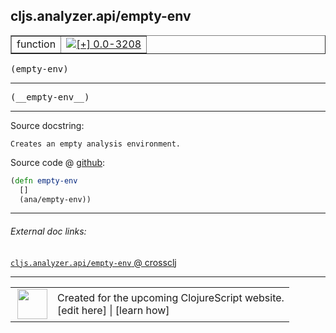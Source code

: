 ## cljs.analyzer.api/empty-env



 <table border="1">
<tr>
<td>function</td>
<td><a href="https://github.com/cljsinfo/cljs-api-docs/tree/0.0-3208"><img valign="middle" alt="[+] 0.0-3208" title="Added in 0.0-3208" src="https://img.shields.io/badge/+-0.0--3208-lightgrey.svg"></a> </td>
</tr>
</table>

<samp>(empty-env)</samp><br>

---

 <samp>
(__empty-env__)<br>
</samp>

---





Source docstring:

```
Creates an empty analysis environment.
```


Source code @ [github]():

```clj
(defn empty-env
  []
  (ana/empty-env))
```

<!--
Repo - tag - source tree - lines:

 <pre>

</pre>

-->

---



###### External doc links:

[`cljs.analyzer.api/empty-env` @ crossclj](http://crossclj.info/fun/cljs.analyzer.api/empty-env.html)<br>

---

 <table>
<tr><td>
<img valign="middle" align="right" width="48px" src="http://i.imgur.com/Hi20huC.png">
</td><td>
Created for the upcoming ClojureScript website.<br>
[edit here] | [learn how]
</td></tr></table>

[edit here]:https://github.com/cljsinfo/cljs-api-docs/blob/master/cljsdoc/cljs.analyzer.api/empty-env.cljsdoc
[learn how]:https://github.com/cljsinfo/cljs-api-docs/wiki/cljsdoc-files

<!--

This information was too distracting to show to readers, but I'll leave it
commented here since it is helpful to:

- pretty-print the data used to generate this document
- and show how to retrieve that data



The API data for this symbol:

```clj
{:ns "cljs.analyzer.api",
 :name "empty-env",
 :signature ["[]"],
 :name-encode "empty-env",
 :history [["+" "0.0-3208"]],
 :type "function",
 :full-name-encode "cljs.analyzer.api/empty-env",
 :source {:code "(defn empty-env\n  []\n  (ana/empty-env))",
          :title "Source code",
          :repo "clojurescript",
          :tag "r1.8.51",
          :filename "src/main/clojure/cljs/analyzer/api.cljc",
          :lines [31 34],
          :url "https://github.com/clojure/clojurescript/blob/r1.8.51/src/main/clojure/cljs/analyzer/api.cljc#L31-L34"},
 :usage ["(empty-env)"],
 :full-name "cljs.analyzer.api/empty-env",
 :docstring "Creates an empty analysis environment.",
 :cljsdoc-url "https://github.com/cljsinfo/cljs-api-docs/blob/master/cljsdoc/cljs.analyzer.api/empty-env.cljsdoc"}

```

Retrieve the API data for this symbol:

```clj
;; from Clojure REPL
(require '[clojure.edn :as edn])
(-> (slurp "https://raw.githubusercontent.com/cljsinfo/cljs-api-docs/catalog/cljs-api.edn")
    (edn/read-string)
    (get-in [:symbols "cljs.analyzer.api/empty-env"]))
```

-->
